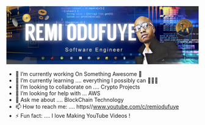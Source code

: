 <img src="https://github.com/remiodufuye/remiodufuye/blob/main/fullstacknew2.jpg" alt="fullstack" >

- 🔭 I’m currently working On Something Awesome 🚀
- 🌱 I’m currently learning .... everything I possibly can 👩🏽‍💻
- 👯 I’m looking to collaborate on .... Crypto Projects
- 🤔 I’m looking for help with ... AWS
- 💬 Ask me about .... BlockChain Technology 
- 📫 How to reach me: .... https//www.youtube.com/c/remiodufuye
- ⚡ Fun fact: .... I love Making YouTube Videos ! 

